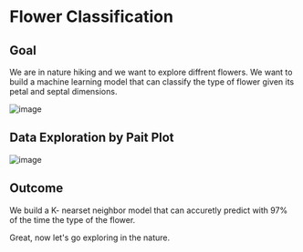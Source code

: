 # Flower Classification

## Goal

We are in nature hiking and we want to explore diffrent flowers. We want to build a machine learning model that can classify the type of flower given its petal and septal dimensions.

![image](https://user-images.githubusercontent.com/53411455/132767506-ae7ab1c3-2d64-4b3b-b710-a32cf2324cc7.png)

## Data Exploration by  Pait Plot

![image](https://user-images.githubusercontent.com/53411455/132767554-0e984e59-0ab6-4bba-8f29-ad67529db95d.png)



## Outcome

We build a K- nearset neighbor model that can accuretly predict with 97% of the time the type of the flower.

Great, now let's go exploring in the nature.
